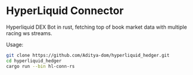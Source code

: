# HyperLiquid Connector

Hyperliquid DEX Bot in rust, fetching top of book market data with multiple racing ws streams.


Usage:
```bash
git clone https://github.com/Aditya-dom/hyperliquid_hedger.git
cd hyperliquid_hedger
cargo run --bin hl-conn-rs
```
